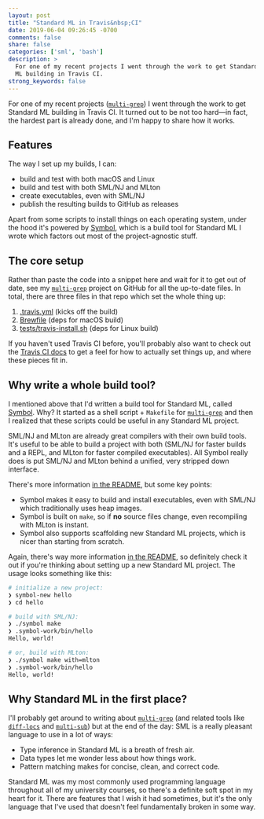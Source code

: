 ```yaml
---
layout: post
title: "Standard ML in Travis&nbsp;CI"
date: 2019-06-04 09:26:45 -0700
comments: false
share: false
categories: ['sml', 'bash']
description: >
  For one of my recent projects I went through the work to get Standard
  ML building in Travis CI.
strong_keywords: false
---
```


For one of my recent projects ([`multi-grep`]) I went through the work to
get Standard ML building in Travis CI. It turned out to be not too
hard—in fact, the hardest part is already done, and I'm happy to share
how it works.

<!-- more -->

## Features

The way I set up my builds, I can:

- build and test with both macOS and Linux
- build and test with both SML/NJ and MLton
- create executables, even with SML/NJ
- publish the resulting builds to GitHub as releases

Apart from some scripts to install things on each operating system,
under the hood it's powered by [Symbol], which is a build tool for
Standard ML I wrote which factors out most of the project-agnostic
stuff.


## The core setup

Rather than paste the code into a snippet here and wait for it to get
out of date, see my [`multi-grep`] project on GitHub for all the
up-to-date files. In total, there are three files in that repo which set
the whole thing up:

1.  [.travis.yml] (kicks off the build)
2.  [Brewfile] (deps for macOS build)
3.  [tests/travis-install.sh] (deps for Linux build)

If you haven't used Travis CI before, you'll probably also want to check
out the [Travis CI docs] to get a feel for how to actually set things
up, and where these pieces fit in.

[.travis.yml]: https://github.com/jez/multi-grep/blob/b6a42719b1ffca389556655982e6c4b7fa19c9a1/.travis.yml
[Brewfile]: https://github.com/jez/multi-grep/blob/b6a42719b1ffca389556655982e6c4b7fa19c9a1/Brewfile
[tests/travis-install.sh]: https://github.com/jez/multi-grep/blob/b6a42719b1ffca389556655982e6c4b7fa19c9a1/tests/travis-install.sh

[Travis CI docs]: https://docs.travis-ci.com/


## Why write a whole build tool?

I mentioned above that I'd written a build tool for Standard ML, called
[Symbol]. Why? It started as a shell script + `Makefile` for
[`multi-grep`] and then I realized that these scripts could be useful in
any Standard ML project.

SML/NJ and MLton are already great compilers with their own build tools.
It's useful to be able to build a project with both (SML/NJ for faster
builds and a REPL, and MLton for faster compiled executables). All
Symbol really does is put SML/NJ and MLton behind a unified, very
stripped down interface.

There's more information [in the README][Symbol], but some key points:

- Symbol makes it easy to build and install executables, even with
  SML/NJ which traditionally uses heap images.
- Symbol is built on `make`, so if **no** source files change, even
  recompiling with MLton is instant.
- Symbol also supports scaffolding new Standard ML projects, which is
  nicer than starting from scratch.

Again, there's way more information [in the README][Symbol], so
definitely check it out if you're thinking about setting up a new
Standard ML project. The usage looks something like this:

```bash
# initialize a new project:
❯ symbol-new hello
❯ cd hello

# build with SML/NJ:
❯ ./symbol make
❯ .symbol-work/bin/hello
Hello, world!

# or, build with MLton:
❯ ./symbol make with=mlton
❯ .symbol-work/bin/hello
Hello, world!
```


## Why Standard ML in the first place?

I'll probably get around to writing about [`multi-grep`] (and related
tools like [`diff-locs`] and [`multi-sub`]) but at the end of the day:
SML is a really pleasant language to use in a lot of ways:

- Type inference in Standard ML is a breath of fresh air.
- Data types let me wonder less about how things work.
- Pattern matching makes for concise, clean, and correct code.

Standard ML was my most commonly used programming language throughout
all of my university courses, so there's a definite soft spot in my
heart for it. There are features that I wish it had sometimes, but it's
the only language that I've used that doesn't feel fundamentally broken
in some way.

[`multi-grep`]: https://github.com/jez/multi-grep
[`diff-locs`]: https://github.com/jez/diff-locs
[`multi-sub`]: https://github.com/jez/multi-sub
[Symbol]: https://github.com/jez/symbol

<!-- vim:tw=72
-->
